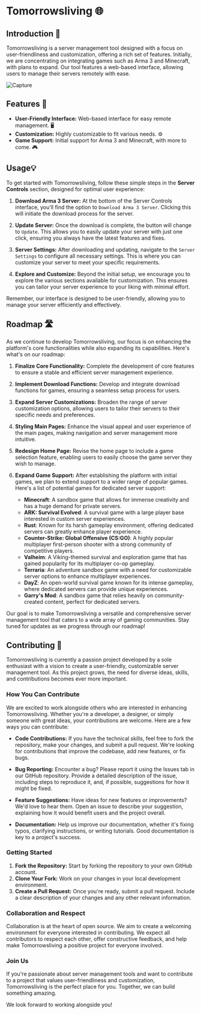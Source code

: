 # Tomorrowsliving 🌐

## Introduction 📢
Tomorrowsliving is a server management tool designed with a focus on user-friendliness and customization, offering a rich set of features. Initially, we are concentrating on integrating games such as Arma 3 and Minecraft, with plans to expand. Our tool features a web-based interface, allowing users to manage their servers remotely with ease.

![Capture](https://github.com/LagoonYt/Tomorrowsliving/assets/85791247/7a8236f0-3fcc-4c5a-a719-52fb35036666)



## Features 🌟
- **User-Friendly Interface:** Web-based interface for easy remote management. 🖥️
- **Customization:** Highly customizable to fit various needs. ⚙️
- **Game Support:** Initial support for Arma 3 and Minecraft, with more to come. 🎮

## Usage💡

To get started with Tomorrowsliving, follow these simple steps in the **Server Controls** section, designed for optimal user experience:

1. **Download Arma 3 Server:** At the bottom of the Server Controls interface, you'll find the option to `Download Arma 3 Server`. Clicking this will initiate the download process for the server.

2. **Update Server:** Once the download is complete, the button will change to `Update`. This allows you to easily update your server with just one click, ensuring you always have the latest features and fixes.

3. **Server Settings:** After downloading and updating, navigate to the `Server Settings` to configure all necessary settings. This is where you can customize your server to meet your specific requirements.

4. **Explore and Customize:** Beyond the initial setup, we encourage you to explore the various sections available for customization. This ensures you can tailor your server experience to your liking with minimal effort.

Remember, our interface is designed to be user-friendly, allowing you to manage your server efficiently and effectively.


## Roadmap 🛣️

As we continue to develop Tomorrowsliving, our focus is on enhancing the platform's core functionalities while also expanding its capabilities. Here's what's on our roadmap:

1. **Finalize Core Functionality:** Complete the development of core features to ensure a stable and efficient server management experience.

2. **Implement Download Functions:** Develop and integrate download functions for games, ensuring a seamless setup process for users.

3. **Expand Server Customizations:** Broaden the range of server customization options, allowing users to tailor their servers to their specific needs and preferences.

4. **Styling Main Pages:** Enhance the visual appeal and user experience of the main pages, making navigation and server management more intuitive.

5. **Redesign Home Page:** Revise the home page to include a game selection feature, enabling users to easily choose the game server they wish to manage.

6. **Expand Game Support:** After establishing the platform with initial games, we plan to extend support to a wider range of popular games. Here's a list of potential games for dedicated server support:

    - **Minecraft**: A sandbox game that allows for immense creativity and has a huge demand for private servers.
    - **ARK: Survival Evolved**: A survival game with a large player base interested in custom server experiences.
    - **Rust**: Known for its harsh gameplay environment, offering dedicated servers can greatly enhance player experience.
    - **Counter-Strike: Global Offensive (CS:GO)**: A highly popular multiplayer first-person shooter with a strong community of competitive players.
    - **Valheim**: A Viking-themed survival and exploration game that has gained popularity for its multiplayer co-op gameplay.
    - **Terraria**: An adventure sandbox game with a need for customizable server options to enhance multiplayer experiences.
    - **DayZ**: An open-world survival game known for its intense gameplay, where dedicated servers can provide unique experiences.
    - **Garry's Mod**: A sandbox game that relies heavily on community-created content, perfect for dedicated servers.

Our goal is to make Tomorrowsliving a versatile and comprehensive server management tool that caters to a wide array of gaming communities. Stay tuned for updates as we progress through our roadmap!

## Contributing 👥

Tomorrowsliving is currently a passion project developed by a sole enthusiast with a vision to create a user-friendly, customizable server management tool. As this project grows, the need for diverse ideas, skills, and contributions becomes ever more important.

### How You Can Contribute

We are excited to work alongside others who are interested in enhancing Tomorrowsliving. Whether you're a developer, a designer, or simply someone with great ideas, your contributions are welcome. Here are a few ways you can contribute:

- **Code Contributions:** If you have the technical skills, feel free to fork the repository, make your changes, and submit a pull request. We're looking for contributions that improve the codebase, add new features, or fix bugs.

- **Bug Reporting:** Encounter a bug? Please report it using the Issues tab in our GitHub repository. Provide a detailed description of the issue, including steps to reproduce it, and, if possible, suggestions for how it might be fixed.

- **Feature Suggestions:** Have ideas for new features or improvements? We'd love to hear them. Open an issue to describe your suggestion, explaining how it would benefit users and the project overall.

- **Documentation:** Help us improve our documentation, whether it's fixing typos, clarifying instructions, or writing tutorials. Good documentation is key to a project's success.

### Getting Started

1. **Fork the Repository:** Start by forking the repository to your own GitHub account.
2. **Clone Your Fork:** Work on your changes in your local development environment.
3. **Create a Pull Request:** Once you're ready, submit a pull request. Include a clear description of your changes and any other relevant information.

### Collaboration and Respect

Collaboration is at the heart of open source. We aim to create a welcoming environment for everyone interested in contributing. We expect all contributors to respect each other, offer constructive feedback, and help make Tomorrowsliving a positive project for everyone involved.

### Join Us

If you're passionate about server management tools and want to contribute to a project that values user-friendliness and customization, Tomorrowsliving is the perfect place for you. Together, we can build something amazing.

We look forward to working alongside you!
